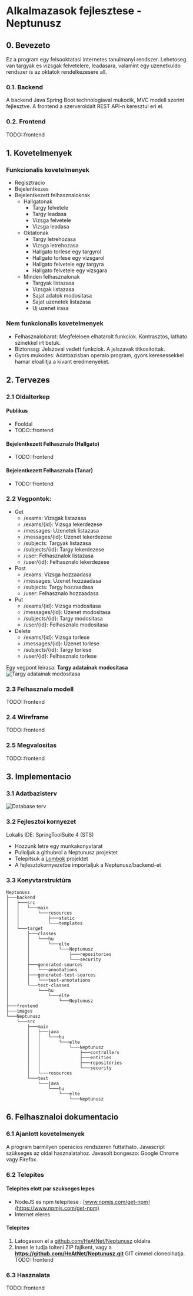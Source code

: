 # Alkalmazasok fejlesztese - Neptunusz

## 0. Bevezeto
Ez a program egy felsooktatasi internetes tanulmanyi rendszer.
Lehetoseg van targyak es vizsgak felvetelere, leadasara, valamint egy uzenetkuldo rendszer is az oktatok rendelkezesere all.

### 0.1. Backend
A backend Java Spring Boot technologiaval mukodik, MVC modell szerint fejlesztve.
A frontend a szerveroldalt REST API-n keresztul eri el.

### 0.2. Frontend
TODO::frontend

## 1. Kovetelmenyek

### Funkcionalis kovetelmenyek
 - Regisztracio
 - Bejelentkezes
 - Bejelentkezett felhasznaloknak   
   - Hallgatonak
     - Targy felvetele
     - Targy leadasa
     - Vizsga felvetele
     - Vizsga leadasa
   - Oktatonak
     - Targy letrehozasa
     - Vizsga letrehozasa
     - Hallgato torlese egy targyrol
     - Hallgato torlese egy vizsgarol
     - Hallgato felvetele egy targyra
     - Hallgato felvetele egy vizsgara
   - Minden felhasznalonak
     - Targyak listazasa
     - Vizsgak listazasa
     - Sajat adatok modositasa
     - Sajat uzenetek listazasa
     - Uj uzenet irasa
### Nem funkcionalis kovetelmenyek
 - Felhasznalobarat: Megfeleloen elhatarolt funkciok. Kontrasztos, lathato szinekkel irt betuk.
 - Biztonsag: Jelszoval vedett funkciok. A jelszavak titkositottak.
 - Gyors mukodes: Adatbazisban operalo program, gyors keresessekkel hamar eloallitja a kivant eredmenyeket.

## 2. Tervezes

### 2.1 Oldalterkep
#### Publikus
 - Fooldal
 - TODO::frontend
#### Bejelentkezett Felhasznalo (Hallgato)
 - TODO::frontend
#### Bejelentkezett Felhasznalo (Tanar)
 - TODO::frontend

### 2.2 Vegpontok:
 - Get
   - /exams: Vizsgak listazasa
   - /exams/{id}: Vizsga lekerdezese
   - /messages: Uzenetek listazasa
   - /messages/{id}: Uzenet lekerdezese
   - /subjects: Targyak listazasa
   - /subjects/{id}: Targy lekerdezese
   - /user: Felhasznalok listazasa
   - /user/{id}: Felhasznalo lekerdezese
 - Post
   - /exams: Vizsga hozzaadasa
   - /messages: Uzenet hozzaadasa
   - /subjects: Targy hozzaadasa
   - /user: Felhasznalo hozzaadasa
 - Put
   - /exams/{id}: Vizsga modositasa
   - /messages/{id}: Uzenet modositasa
   - /subjects/{id}: Targy modositasa
   - /user/{id}: Felhasznalo modositasa
 - Delete
   - /exams/{id}: Vizsga torlese
   - /messages/{id}: Uzenet torlese
   - /subjects/{id}: Targy torlese
   - /user/{id}: Felhasznalo torlese

Egy vegpont leirasa: **Targy adatainak modositasa**
![Targy adatainak modositasa](images/subject_edit_endpoint.png)

### 2.3 Felhasznalo modell

TODO::frontend

### 2.4 Wireframe

TODO::frontend

### 2.5 Megvalositas

TODO::frontend

## 3. Implementacio

### 3.1 Adatbazisterv
![Database terv](images/database.png)

### 3.2 Fejlesztoi kornyezet

Lokalis IDE: SpringToolSuite 4 (STS)
 - Hozzunk letre egy munkakonyvtarat
 - Pulloljuk a githubrol a Neptunusz projektet
 - Telepitsuk a [Lombok](https://projectlombok.org/download) projektet
 - A fejlesztokornyezetbe importaljuk a Neptunusz/backend-et


### 3.3 Konyvtarstruktúra
```
Neptunusz
├───backend
│   ├───src
│   │   └───main
│   │       └───resources
│   │           ├───static
│   │           └───templates
│   └───target
│       ├───classes
│       │   └───hu
│       │       └───elte
│       │           └───Neptunusz
│       │               ├───repositories
│       │               └───security
│       ├───generated-sources
│       │   └───annotations
│       ├───generated-test-sources
│       │   └───test-annotations
│       └───test-classes
│           └───hu
│               └───elte
│                   └───Neptunusz
├───frontend
├───images
└───Neptunusz
    └───src
        ├───main
        │   ├───java
        │   │   └───hu
        │   │       └───elte
        │   │           └───Neptunusz
        │   │               ├───controllers
        │   │               ├───entities
        │   │               ├───repositories
        │   │               └───security
        │   └───resources
        └───test
            └───java
                └───hu
                    └───elte
                        └───Neptunusz
```

## 6. Felhasznaloi dokumentacio

### 6.1 Ajanlott kovetelmenyek
A program barmilyen operacios rendszeren futtathato. Javascript szükseges az oldal hasznalatahoz.
Javasolt bongeszo: Google Chrome vagy Firefox.

### 6.2 Telepites
#### Telepites elott par szukseges lepes
 - NodeJS es npm telepitese : [www.npmjs.com/get-npm](https://www.npmjs.com/get-npm)
 - Internet eleres

#### Telepites
1. Latogasson el a 	[github.com/HeAtNet/Neptunusz](https://github.com/HeAtNet/Neptunusz) oldalra
2. Innen le tudja tolteni ZIP fajlkent, vagy a **https://github.com/HeAtNet/Neptunusz.git** GIT cimmel cloneolhatja.
TODO::frontend

### 6.3 Hasznalata
TODO::frontend
